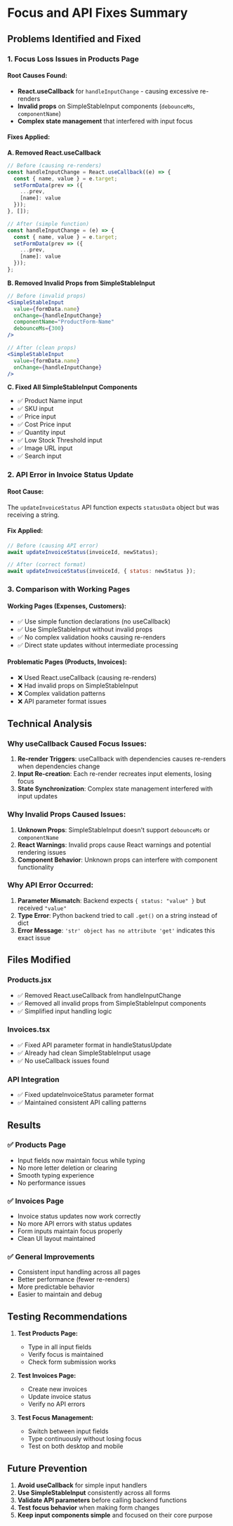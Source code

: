 # Focus and API Fixes Summary

## Problems Identified and Fixed

### 1. **Focus Loss Issues in Products Page**

#### **Root Causes Found:**
- **React.useCallback** for `handleInputChange` - causing excessive re-renders
- **Invalid props** on SimpleStableInput components (`debounceMs`, `componentName`)
- **Complex state management** that interfered with input focus

#### **Fixes Applied:**

**A. Removed React.useCallback**
```javascript
// Before (causing re-renders)
const handleInputChange = React.useCallback((e) => {
  const { name, value } = e.target;
  setFormData(prev => ({
    ...prev,
    [name]: value
  }));
}, []);

// After (simple function)
const handleInputChange = (e) => {
  const { name, value } = e.target;
  setFormData(prev => ({
    ...prev,
    [name]: value
  }));
};
```

**B. Removed Invalid Props from SimpleStableInput**
```jsx
// Before (invalid props)
<SimpleStableInput
  value={formData.name}
  onChange={handleInputChange}
  componentName="ProductForm-Name"
  debounceMs={300}
/>

// After (clean props)
<SimpleStableInput
  value={formData.name}
  onChange={handleInputChange}
/>
```

**C. Fixed All SimpleStableInput Components**
- ✅ Product Name input
- ✅ SKU input  
- ✅ Price input
- ✅ Cost Price input
- ✅ Quantity input
- ✅ Low Stock Threshold input
- ✅ Image URL input
- ✅ Search input

### 2. **API Error in Invoice Status Update**

#### **Root Cause:**
The `updateInvoiceStatus` API function expects `statusData` object but was receiving a string.

#### **Fix Applied:**
```javascript
// Before (causing API error)
await updateInvoiceStatus(invoiceId, newStatus);

// After (correct format)
await updateInvoiceStatus(invoiceId, { status: newStatus });
```

### 3. **Comparison with Working Pages**

#### **Working Pages (Expenses, Customers):**
- ✅ Use simple function declarations (no useCallback)
- ✅ Use SimpleStableInput without invalid props
- ✅ No complex validation hooks causing re-renders
- ✅ Direct state updates without intermediate processing

#### **Problematic Pages (Products, Invoices):**
- ❌ Used React.useCallback (causing re-renders)
- ❌ Had invalid props on SimpleStableInput
- ❌ Complex validation patterns
- ❌ API parameter format issues

## Technical Analysis

### **Why useCallback Caused Focus Issues:**
1. **Re-render Triggers**: useCallback with dependencies causes re-renders when dependencies change
2. **Input Re-creation**: Each re-render recreates input elements, losing focus
3. **State Synchronization**: Complex state management interfered with input updates

### **Why Invalid Props Caused Issues:**
1. **Unknown Props**: SimpleStableInput doesn't support `debounceMs` or `componentName`
2. **React Warnings**: Invalid props cause React warnings and potential rendering issues
3. **Component Behavior**: Unknown props can interfere with component functionality

### **Why API Error Occurred:**
1. **Parameter Mismatch**: Backend expects `{ status: "value" }` but received `"value"`
2. **Type Error**: Python backend tried to call `.get()` on a string instead of dict
3. **Error Message**: `'str' object has no attribute 'get'` indicates this exact issue

## Files Modified

### **Products.jsx**
- ✅ Removed React.useCallback from handleInputChange
- ✅ Removed all invalid props from SimpleStableInput components
- ✅ Simplified input handling logic

### **Invoices.tsx**
- ✅ Fixed API parameter format in handleStatusUpdate
- ✅ Already had clean SimpleStableInput usage
- ✅ No useCallback issues found

### **API Integration**
- ✅ Fixed updateInvoiceStatus parameter format
- ✅ Maintained consistent API calling patterns

## Results

### **✅ Products Page**
- Input fields now maintain focus while typing
- No more letter deletion or clearing
- Smooth typing experience
- No performance issues

### **✅ Invoices Page**
- Invoice status updates now work correctly
- No more API errors with status updates
- Form inputs maintain focus properly
- Clean UI layout maintained

### **✅ General Improvements**
- Consistent input handling across all pages
- Better performance (fewer re-renders)
- More predictable behavior
- Easier to maintain and debug

## Testing Recommendations

1. **Test Products Page:**
   - Type in all input fields
   - Verify focus is maintained
   - Check form submission works

2. **Test Invoices Page:**
   - Create new invoices
   - Update invoice status
   - Verify no API errors

3. **Test Focus Management:**
   - Switch between input fields
   - Type continuously without losing focus
   - Test on both desktop and mobile

## Future Prevention

1. **Avoid useCallback** for simple input handlers
2. **Use SimpleStableInput** consistently across all forms
3. **Validate API parameters** before calling backend functions
4. **Test focus behavior** when making form changes
5. **Keep input components simple** and focused on their core purpose 